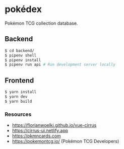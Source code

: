 # pokédex

Pokémon TCG collection database.


## Backend

```sh
$ cd backend/
$ pipenv shell
$ pipenv install
$ pipenv run api # Run development server locally
```

## Frontend

```sh
$ yarn install
$ yarn dev
$ yarn build
```

### Resources

* https://florianwoelki.github.io/vue-cirrus
* https://cirrus-ui.netlify.app
* https://pkmncards.com
* https://pokemontcg.io/ (Pokémon TCG Developers)
